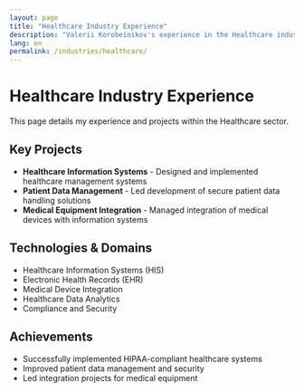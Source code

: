 ```yaml
---
layout: page
title: "Healthcare Industry Experience"
description: "Valerii Korobeinikov's experience in the Healthcare industry."
lang: en
permalink: /industries/healthcare/
---
```


# Healthcare Industry Experience

This page details my experience and projects within the Healthcare sector.

## Key Projects

- **Healthcare Information Systems** - Designed and implemented healthcare management systems
- **Patient Data Management** - Led development of secure patient data handling solutions
- **Medical Equipment Integration** - Managed integration of medical devices with information systems

## Technologies & Domains

- Healthcare Information Systems (HIS)
- Electronic Health Records (EHR)
- Medical Device Integration
- Healthcare Data Analytics
- Compliance and Security

## Achievements

- Successfully implemented HIPAA-compliant healthcare systems
- Improved patient data management and security
- Led integration projects for medical equipment
